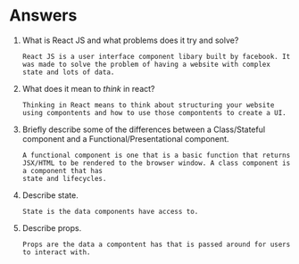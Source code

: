 # Answers

1.  What is React JS and what problems does it try and solve?

        React JS is a user interface component libary built by facebook. It was made to solve the problem of having a website with complex state and lots of data.

1.  What does it mean to _think_ in react?

        Thinking in React means to think about structuring your website using compontents and how to use those compontents to create a UI.

1.  Briefly describe some of the differences between a Class/Stateful component and a Functional/Presentational component.

        A functional component is one that is a basic function that returns JSX/HTML to be rendered to the browser window. A class component is a component that has 
        state and lifecycles.

1.  Describe state.

        State is the data components have access to.

1.  Describe props.

        Props are the data a compontent has that is passed around for users to interact with.